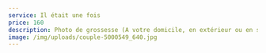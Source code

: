 ```yaml
---
service: Il était une fois
price: 160
description: Photo de grossesse (A votre domicile, en extérieur ou en studio).
image: /img/uploads/couple-5000549_640.jpg
---
```

